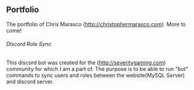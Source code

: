## Portfolio

The portfolio of Chris Marasco (http://christophermarasco.com).  More to come!

######  Discord Role Sync

This discord bot was created for the (http://severitygaming.com) community for which I am a part of. The purpose is to be able to run "bot" commands to sync users and roles between the website(MySQL Server) and discord server.
